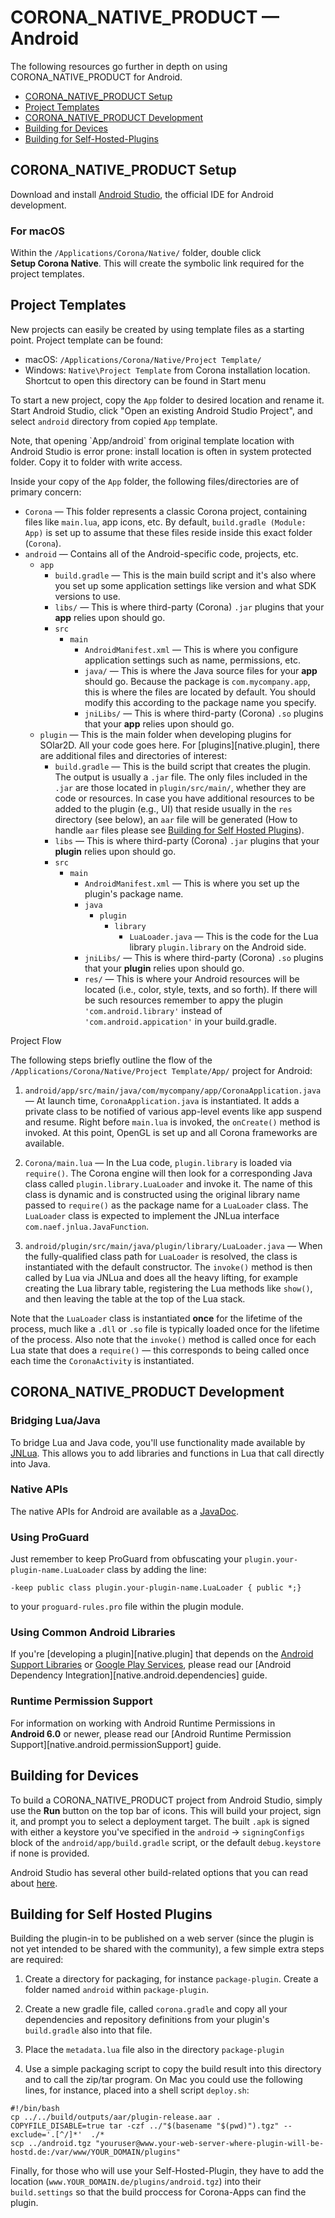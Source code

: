 
# CORONA_NATIVE_PRODUCT &mdash; Android

The following resources go further in depth on using CORONA_NATIVE_PRODUCT for Android.

<div class="guides-toc">

* [CORONA_NATIVE_PRODUCT Setup](#setup)
* [Project Templates](#templates)
* [CORONA_NATIVE_PRODUCT Development](#development)
* [Building for Devices](#building)
* [Building for Self-Hosted-Plugins](#self-hosted)

</div>


<a id="setup"></a>



## CORONA_NATIVE_PRODUCT Setup

Download and install [Android Studio](https://developer.android.com/studio), the official IDE for Android development.

### For macOS

Within the `/Applications/Corona/Native/` folder, double click __Setup&nbsp;Corona&nbsp;Native__. This will create the symbolic link required for the project templates.


<a id="templates"></a>

## Project Templates

New projects can easily be created by using template files as a starting point. Project template can be found:

* macOS: <nobr>`/Applications/Corona/Native/Project Template/`</nobr>
* Windows: <nobr>`Native\Project Template`</nobr> from Corona installation location. Shortcut to open this directory can be found in Start menu

To start a new project, copy the `App` folder to desired location and rename it. Start Android Studio, click "Open an existing Android Studio Project", and select `android` directory from copied `App` template.

<div class="guide-notebox">
Note, that opening <nobr>`App/android`</nobr> from original template location with Android Studio is error prone: install location is often in system protected folder. Copy it to folder with write access.
</div>

Inside your copy of the `App` folder, the following files/directories are of primary concern:

<div class="tree">

* `Corona` &mdash; This folder represents a classic Corona project, containing files like `main.lua`, app&nbsp;icons, etc. By default, <nobr>`build.gradle (Module: App)`</nobr> is set up to assume that these files reside inside this exact folder (`Corona`).
* `android` &mdash; Contains all of the <nobr>Android-specific</nobr> code, projects, etc.
	- `app` &nbsp;
		- `build.gradle` &mdash; This is the main build script and it's also where you set up some application settings like version and what SDK versions to use.
		- `libs/` &mdash; This is where <nobr>third-party</nobr> (Corona) `.jar` plugins that your __app__ relies upon should go.
		- `src` &nbsp;
			- `main` &nbsp;
				- `AndroidManifest.xml` &mdash; This is where you configure application settings such as name, permissions, etc.
				- `java/` &mdash; This is where the Java source files for your __app__ should go. Because the package is `com.mycompany.app`, this is where the files are located by default. You should modify this according to the package name you specify.
				- `jniLibs/` &mdash; This is where <nobr>third-party</nobr> (Corona) `.so` plugins that your __app__ relies upon should go.
	- `plugin` &mdash; This is the main folder when developing plugins for SOlar2D. All your code goes here. For [plugins][native.plugin], there are additional files and directories of interest:
		- `build.gradle` &mdash; This is the build script that creates the plugin. The output is usually a `.jar` file. The only files included in the `.jar` are those located in `plugin/src/main/`, whether they are code or resources. In case you have additional resources to be added to the plugin (e.g., UI) that reside usually in the `res` directory (see below), an `aar` file will be generated (How to handle `aar` files please see [Building for Self Hosted Plugins](#self-hosted)).
		- `libs` &mdash; This is where <nobr>third-party</nobr> (Corona) `.jar` plugins that your __plugin__ relies upon should go.
		- `src` &nbsp;
			- `main` &nbsp;
				- `AndroidManifest.xml` &mdash; This is where you set up the plugin's package name.
				- `java` &nbsp;
					- `plugin` &nbsp;
						- `library` &nbsp;
							- `LuaLoader.java` &mdash; This is the code for the Lua library `plugin.library` on the Android side.
				- `jniLibs/` &mdash; This is where <nobr>third-party</nobr> (Corona) `.so` plugins that your __plugin__ relies upon should go.
				- `res/` &mdash; This is where your Android resources will be located (i.e., color, style, texts, and so forth). If there will be such resources remember to appy the plugin `'com.android.library'` instead of `'com.android.appication'` in your build.gradle.

</div>

<div class="guide-notebox">
<div class="notebox-title">Project Flow</div>

The following steps briefly outline the flow of the <nobr>`/Applications/Corona/Native/Project Template/App/`</nobr> project for Android:

1. `android/app/src/main/java/com/mycompany/app/CoronaApplication.java` &mdash; At launch time, `CoronaApplication.java` is instantiated. It adds a private class to be notified of various <nobr>app-level</nobr> events like app suspend and resume. Right before `main.lua` is invoked, the `onCreate()` method is invoked. At this point, OpenGL is set up and all Corona frameworks are available.

2. `Corona/main.lua` &mdash; In the Lua code, `plugin.library` is loaded via `require()`. The Corona engine will then look for a corresponding Java class called `plugin.library.LuaLoader` and invoke it. The name of this class is dynamic and is constructed using the original library name passed to `require()` as the package name for a `LuaLoader` class. The `LuaLoader` class is expected to implement the JNLua interface `com.naef.jnlua.JavaFunction`.

3. `android/plugin/src/main/java/plugin/library/LuaLoader.java` &mdash; When the <nobr>fully-qualified</nobr> class path for `LuaLoader` is resolved, the class is instantiated with the default constructor. The `invoke()` method is then called by Lua via JNLua and does all the heavy lifting, for example creating the Lua library table, registering the Lua methods like `show()`, and then leaving the table at the top of the Lua stack.

<div class="code-indent">

Note that the `LuaLoader` class is instantiated __once__ for the lifetime of the process, much like a `.dll` or `.so` file is typically loaded once for the lifetime of the process. Also note that the `invoke()` method is called once for each Lua state that does a `require()`&nbsp;&mdash; this corresponds to being called once each time the `CoronaActivity` is instantiated.

</div>
</div>




<a id="development"></a>

## CORONA_NATIVE_PRODUCT Development

### Bridging Lua/Java

To bridge Lua and Java code, you'll use functionality made available by [JNLua](https://code.google.com/archive/p/jnlua/). This allows you to add libraries and functions in Lua that call directly into Java.

### Native APIs

The native APIs for Android are available as a [JavaDoc](html/overview-summary.html).

### Using ProGuard

Just remember to keep ProGuard from obfuscating your `plugin.your-plugin-name.LuaLoader` class by adding the line:

``````
-keep public class plugin.your-plugin-name.LuaLoader { public *;}
``````

to your `proguard-rules.pro` file within the plugin module.

### Using Common Android Libraries

If you're [developing a plugin][native.plugin] that depends on the [Android Support Libraries](https://developer.android.com/topic/libraries/support-library/index.html) or [Google Play Services](https://developers.google.com/android/guides/overview), please read our [Android Dependency Integration][native.android.dependencies] guide.

### Runtime Permission Support

For information on working with Android Runtime Permissions in __Android&nbsp;6.0__ or newer, please read our [Android Runtime Permission Support][native.android.permissionSupport] guide.




<a id="building"></a>

## Building for Devices

To build a CORONA_NATIVE_PRODUCT project from Android&nbsp;Studio, simply use the __Run__ button on the top bar of icons. This will build your project, sign it, and prompt you to select a deployment target. The built `.apk` is signed with either a keystore you've specified in the <nobr>`android` &rarr; `signingConfigs`</nobr> block of the `android/app/build.gradle` script, or the default `debug.keystore` if none is provided.

Android Studio has several other <nobr>build-related</nobr> options that you can read about [here](https://developer.android.com/studio/run).

<a id="self-hosted"></a>

## Building for Self Hosted Plugins

Building the plugin-in to be published on a web server (since the plugin is not yet intended to be shared with the community), a few simple extra steps are required:

1. Create a directory for packaging, for instance `package-plugin`. Create a folder named `android` within `package-plugin`.

2. Create a new gradle file, called `corona.gradle` and copy all your dependencies and repository definitions from your plugin's `build.gradle` also into that file.

3. Place the `metadata.lua` file also in the directory `package-plugin`

4. Use a simple packaging script to copy the build result into this directory and to call the zip/tar program. On Mac you could use the following lines, for instance, placed into a shell script `deploy.sh`:

``````
#!/bin/bash
cp ../../build/outputs/aar/plugin-release.aar .
COPYFILE_DISABLE=true tar -czf ../"$(basename "$(pwd)").tgz" --exclude='.[^/]*'  ./*
scp ../android.tgz "youruser@www.your-web-server-where-plugin-will-be-hostd.de:/var/www/YOUR_DOMAIN/plugins"
``````

Finally, for those who will use your Self-Hosted-Plugin, they have to add the location (`www.YOUR_DOMAIN.de/plugins/android.tgz`) into their `build.settings` so that the build proccess for Corona-Apps can find the plugin.